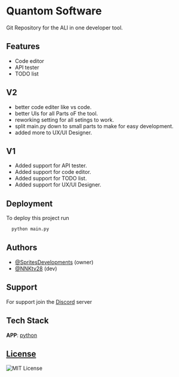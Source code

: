 # Quantom Software

Git Repository for the ALl in one developer tool.

## Features

- Code editor
- API tester
- TODO list

## V2

- better code editer like vs code.
- better UIs for all Parts oF the tool.
- reworking setting for all setings to work.
- split main.py down to small parts to make for easy development.
- added more to UX/UI Designer. 

## V1

- Added support for API tester.
- Added support for code editor.
- Added support for TODO list.
- Added support for UX/UI Designer.

## Deployment

To deploy this project run

```bash
  python main.py
```

## Authors

- [@SpritesDevelopments](https://github.com/SpritesDevelopments) (owner)
- [@NNKtv28](https://github.com/NNKTV28) (dev)

## Support

For support join the [Discord](https://discord.gg/pPm29ECmNV) server

## Tech Stack

**APP**: [python](https://www.python.org)

## [License](https://choosealicense.com/licenses/mit/)

![MIT License](https://img.shields.io/badge/License-MIT-green.svg)
